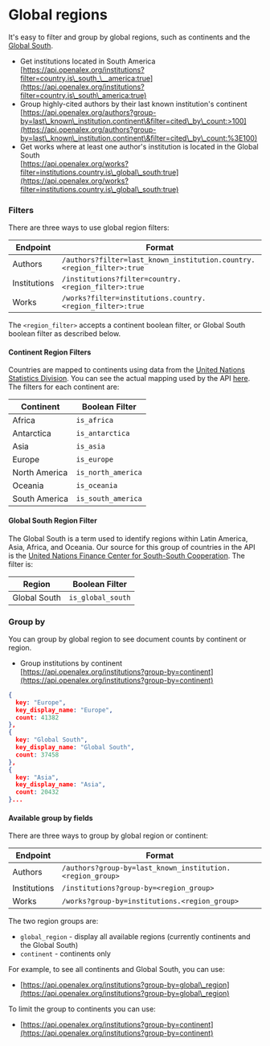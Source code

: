 # Global regions

It's easy to filter and group by global regions, such as continents and the [Global South](https://en.wikipedia.org/wiki/Global\_North\_and\_Global\_South).&#x20;

* Get institutions located in South America\
  [https://api.openalex.org/institutions?filter=country.is\_south_\__america:true](https://api.openalex.org/institutions?filter=country.is\_south\_america:true)
* Group highly-cited authors by their last known institution's continent\
  [https://api.openalex.org/authors?group-by=last\_known\_institution.continent\&filter=cited\_by\_count:>100](https://api.openalex.org/authors?group-by=last\_known\_institution.continent\&filter=cited\_by\_count:%3E100)
* Get works where at least one author's institution is located in the Global South\
  [https://api.openalex.org/works?filter=institutions.country.is\_global\_south:true](https://api.openalex.org/works?filter=institutions.country.is\_global\_south:true)

### Filters

There are three ways to use global region filters:

| Endpoint     | Format                                                                |
| ------------ | --------------------------------------------------------------------- |
| Authors      | `/authors?filter=last_known_institution.country.<region_filter>:true` |
| Institutions | `/institutions?filter=country.<region_filter>:true`                   |
| Works        | `/works?filter=institutions.country.<region_filter>:true`             |

The `<region_filter>` accepts a continent boolean filter, or Global South boolean filter as described below.

#### **Continent Region Filters**

Countries are mapped to continents using data from the [United Nations Statistics Division](https://unstats.un.org/unsd/methodology/m49/). You can see the actual mapping used by the API [here](https://github.com/ourresearch/openalex-elastic-api/blob/master/countries.py). The filters for each continent are:

| Continent     | Boolean Filter     |
| ------------- | ------------------ |
| Africa        | `is_africa`        |
| Antarctica    | `is_antarctica`    |
| Asia          | `is_asia`          |
| Europe        | `is_europe`        |
| North America | `is_north_america` |
| Oceania       | `is_oceania`       |
| South America | `is_south_america` |

#### **Global South Region Filter**

The Global South is a term used to identify regions within Latin America, Asia, Africa, and Oceania. Our source for this group of countries in the API is the [United Nations Finance Center for South-South Cooperation](http://www.fc-ssc.org/en/partnership\_program/south\_south\_countries). The filter is:

| Region       | Boolean Filter    |
| ------------ | ----------------- |
| Global South | `is_global_south` |

### Group by

You can group by global region to see document counts by continent or region.

* Group institutions by continent\
  [https://api.openalex.org/institutions?group-by=continent](https://api.openalex.org/institutions?group-by=continent)

```json
{
  key: "Europe",
  key_display_name: "Europe",
  count: 41382
},
{
  key: "Global South",
  key_display_name: "Global South",
  count: 37458
},
{
  key: "Asia",
  key_display_name: "Asia",
  count: 20432
}...
```

#### Available group by fields

There are three ways to group by global region or continent:

| Endpoint     | Format                                                    |
| ------------ | --------------------------------------------------------- |
| Authors      | `/authors?group-by=last_known_institution.<region_group>` |
| Institutions | `/institutions?group-by=<region_group>`                   |
| Works        | `/works?group-by=institutions.<region_group>`             |

The two region groups are:

* `global_region` - display all available regions (currently continents and the Global South)
* `continent` - continents only

For example, to see all continents and Global South, you can use:

* [https://api.openalex.org/institutions?group-by=global\_region](https://api.openalex.org/institutions?group-by=global\_region)

To limit the group to continents you can use:

* [https://api.openalex.org/institutions?group-by=continent](https://api.openalex.org/institutions?group-by=continent)
